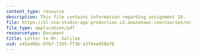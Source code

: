 ```yaml
---
content_type: resource
description: This file contains information regarding assignment 18.
file: https://ol-ocw-studio-app-production.s3.amazonaws.com/courses/ec-050-recreate-experiments-from-history-inform-the-future-from-the-past-galileo-january-iap-2010/a45ad68c97b77105ff3ba3f4ee458a70_MITEC_050IAP10_assn18.pdf
file_type: application/pdf
resourcetype: Document
title: Letter to Mr. Galileo
uid: a45ad68c-97b7-7105-ff3b-a3f4ee458a70
---
```


